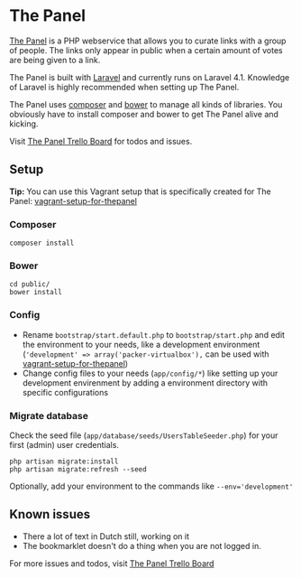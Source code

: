 # The Panel

[The Panel](http://thepanel.io) is a PHP webservice that allows you to curate links with a group of people. The links only appear in public when a certain amount of votes are being given to a link. 

The Panel is built with [Laravel](http://laravel.com) and currently runs on Laravel 4.1. Knowledge of Laravel is highly recommended when setting up The Panel.

The Panel uses [composer](https://getcomposer.org) and [bower](http://bower.io) to manage all kinds of libraries. You obviously have to install composer and bower to get The Panel alive and kicking.

Visit [The Panel Trello Board](https://trello.com/b/BdRVX1XM/the-panel) for todos and issues.

## Setup

**Tip:** You can use this Vagrant setup that is specifically created for The Panel: [vagrant-setup-for-thepanel](https://github.com/reinier/vagrant-setup-for-thepanel)

### Composer

	composer install

### Bower

	cd public/
	bower install

### Config

- Rename `bootstrap/start.default.php` to `bootstrap/start.php` and edit the environment to your needs, like a development environment (`'development' => array('packer-virtualbox'),` can be used with [vagrant-setup-for-thepanel](https://github.com/reinier/vagrant-setup-for-thepanel))
- Change config files to your needs (`app/config/*`) like setting up your development envirenment by adding a environment directory with specific configurations

### Migrate database

Check the seed file (`app/database/seeds/UsersTableSeeder.php`) for your first (admin) user credentials.

	php artisan migrate:install
	php artisan migrate:refresh --seed

Optionally, add your environment to the commands like `--env='development'`

## Known issues

- There a lot of text in Dutch still, working on it
- The bookmarklet doesn't do a thing when you are not logged in.

For more issues and todos, visit [The Panel Trello Board](https://trello.com/b/BdRVX1XM/the-panel)